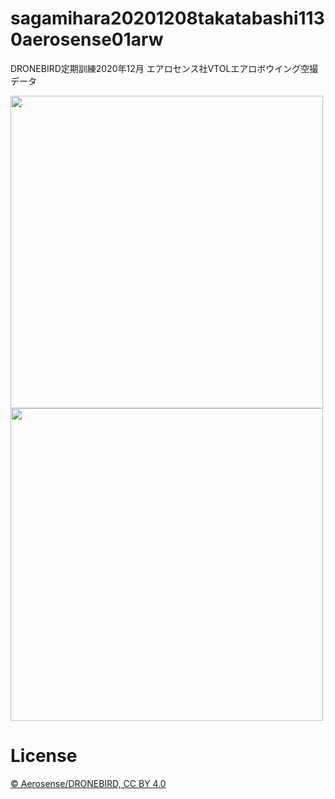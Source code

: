 # sagamihara20201208takatabashi1130aerosense01arw
DRONEBIRD定期訓練2020年12月 エアロセンス社VTOLエアロボウイング空撮データ

<img width="500" src="https://user-images.githubusercontent.com/416977/101583420-d0b6c180-3a1e-11eb-9828-db9ff4f75384.jpeg" />
<img width="500" src="https://user-images.githubusercontent.com/416977/101558742-ecac6a00-3a02-11eb-8037-56cf892abdfd.jpeg" />

# License
[© Aerosense/DRONEBIRD, CC BY 4.0](https://github.com/dronebird/sagamihara20201208takatabashi1130aerosense01arw/blob/main/LICENSE)
